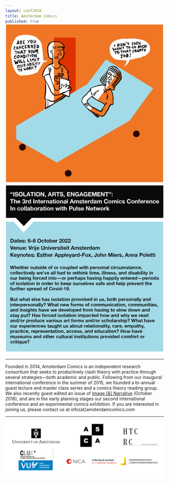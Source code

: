 ```yaml
---
layout: conf2018
title: Amsterdam Comics
published: true
---
```


<div style="display: block; margin: auto; text-align: center; font-size: 24pt;">
    <a href="conferences/fall2022"><img src="conferences/fall2022/img/CFP_poster_2022.png" alt="" style="width: 700px; margin-top: -30px;"/></a>
</div>


----

Founded in 2014, Amsterdam Comics is an independent research consortium that seeks to productively clash theory with practice through several strategies—both academic and public. Following from our inaugural international conference in the summer of 2015, we founded a bi-annual guest lecture and master class series and a comics theory reading group. We also recently guest edited an issue of [Image [&] Narrative](http://www.imageandnarrative.be/index.php/imagenarrative/issue/view/79) (October 2016), and are in the early planning stages our second international conference and an experimental comics exhibition. If you are interested in joining us, please contact us at info{at}amsterdamcomics.com

----

<img src="img/logos_all.png" alt="" style="width: 42.5em;"/>
